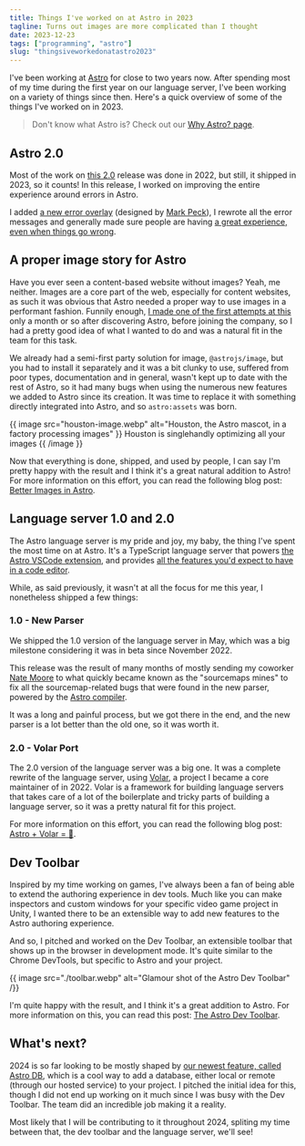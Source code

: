 ```yaml
---
title: Things I've worked on at Astro in 2023
tagline: Turns out images are more complicated than I thought
date: 2023-12-23
tags: ["programming", "astro"]
slug: "thingsiveworkedonatastro2023"
---
```


I've been working at [Astro](https://astro.build) for close to two years now. After spending most of my time during the first year on our language server, I've been working on a variety of things since then. Here's a quick overview of some of the things I've worked on in 2023.

> Don't know what Astro is? Check out our [Why Astro? page](https://docs.astro.build/en/concepts/why-astro/).

## Astro 2.0

Most of the work on [this 2.0](https://astro.build/blog/astro-2/) release was done in 2022, but still, it shipped in 2023, so it counts! In this release, I worked on improving the entire experience around errors in Astro.

I added [a new error overlay](https://astro.build/blog/astro-2/#errors-redesigned) (designed by [Mark Peck](https://markpeck.me/)), I rewrote all the error messages and generally made sure people are having [a great experience, even when things go wrong](/articles/gooderrors).

## A proper image story for Astro

Have you ever seen a content-based website without images? Yeah, me neither. Images are a core part of the web, especially for content websites, as such it was obvious that Astro needed a proper way to use images in a performant fashion. Funnily enough, [I made one of the first attempts at this](https://github.com/Princesseuh/astro-eleventy-img) only a month or so after discovering Astro, before joining the company, so I had a pretty good idea of what I wanted to do and was a natural fit in the team for this task.

We already had a semi-first party solution for image, `@astrojs/image`, but you had to install it separately and it was a bit clunky to use, suffered from poor types, documentation and in general, wasn't kept up to date with the rest of Astro, so it had many bugs when using the numerous new features we added to Astro since its creation. It was time to replace it with something directly integrated into Astro, and so `astro:assets` was born.

{{ image src="houston-image.webp" alt="Houston, the Astro mascot, in a factory processing images" }}
Houston is singlehandly optimizing all your images
{{ /image }}

Now that everything is done, shipped, and used by people, I can say I'm pretty happy with the result and I think it's a great natural addition to Astro! For more information on this effort, you can read the following blog post: [Better Images in Astro](https://astro.build/blog/images/).

## Language server 1.0 and 2.0

The Astro language server is my pride and joy, my baby, the thing I've spent the most time on at Astro. It's a TypeScript language server that powers [the Astro VSCode extension](https://marketplace.visualstudio.com/items?itemName=astro-build.astro-vscode&ssr=false#overview), and provides [all the features you'd expect to have in a code editor](/articles/dontunderestimateeditorintegration).

While, as said previously, it wasn't at all the focus for me this year, I nonetheless shipped a few things:

### 1.0 - New Parser

We shipped the 1.0 version of the language server in May, which was a big milestone considering it was in beta since November 2022.

This release was the result of many months of mostly sending my coworker [Nate Moore](https://github.com/natemoo-re) to what quickly became known as the "sourcemaps mines" to fix all the sourcemap-related bugs that were found in the new parser, powered by the [Astro compiler](https://github.com/withastro/compiler).

It was a long and painful process, but we got there in the end, and the new parser is a lot better than the old one, so it was worth it.

### 2.0 - Volar Port

The 2.0 version of the language server was a big one. It was a complete rewrite of the language server, using [Volar](https://volarjs.dev/), a project I became a core maintainer of in 2022. Volar is a framework for building language servers that takes care of a lot of the boilerplate and tricky parts of building a language server, so it was a pretty natural fit for this project.

For more information on this effort, you can read the following blog post: [Astro + Volar = 💖](https://astro.build/blog/astro-and-volar/).

## Dev Toolbar

Inspired by my time working on games, I've always been a fan of being able to extend the authoring experience in dev tools. Much like you can make inspectors and custom windows for your specific video game project in Unity, I wanted there to be an extensible way to add new features to the Astro authoring experience.

And so, I pitched and worked on the Dev Toolbar, an extensible toolbar that shows up in the browser in development mode. It's quite similar to the Chrome DevTools, but specific to Astro and your project.

{{ image src="./toolbar.webp" alt="Glamour shot of the Astro Dev Toolbar" /}}

I'm quite happy with the result, and I think it's a great addition to Astro. For more information on this, you can read this post: [The Astro Dev Toolbar](https://astro.build/blog/astro-4/#the-astro-dev-toolbar).

## What's next?

2024 is so far looking to be mostly shaped by [our newest feature, called Astro DB](https://astro.build/db/), which is a cool way to add a database, either local or remote (through our hosted service) to your project. I pitched the initial idea for this, though I did not end up working on it much since I was busy with the Dev Toolbar. The team did an incredible job making it a reality.

Most likely that I will be contributing to it throughout 2024, spliting my time between that, the dev toolbar and the language server, we'll see!
